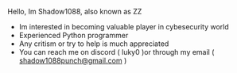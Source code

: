 Hello, Im Shadow1088, also known as ZZ

*  Im interested in becoming valuable player in cybesecurity world
*  Experienced Python programmer
*  Any critism or try to help is much appreciated
*  You can reach me on discord ( luky0 )or through my email ( shadow1088punch@gmail.com )
